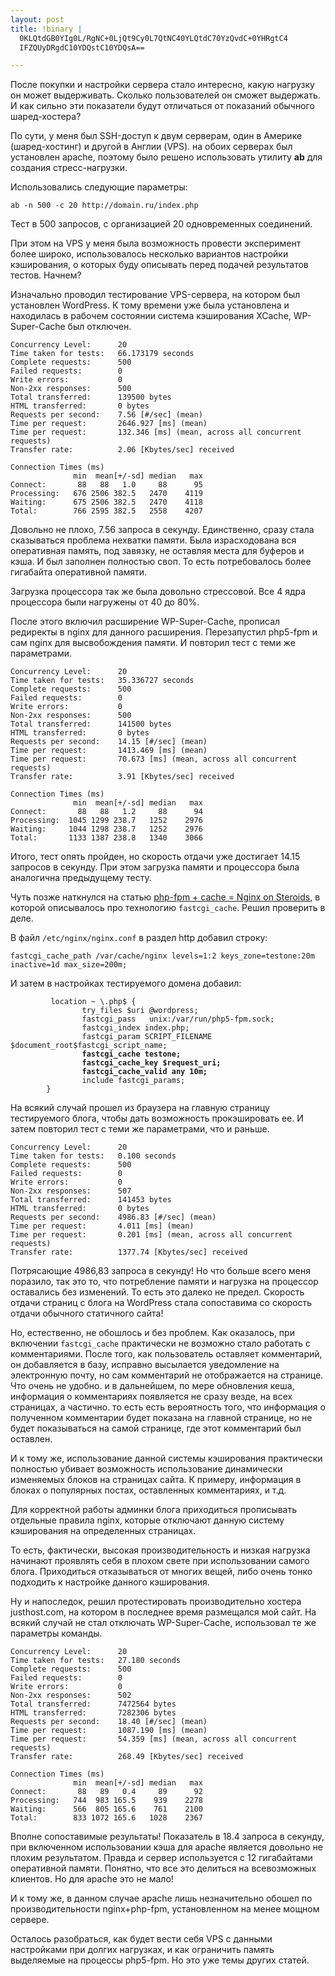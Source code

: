 ```yaml
--- 
layout: post
title: !binary |
  0KLQtdGB0YIg0L/RgNC+0LjQt9Cy0L7QtNC40YLQtdC70YzQvdC+0YHRgtC4
  IFZQUyDRgdC10YDQstC10YDQsA==

---
```

После покупки и настройки сервера стало интересно, какую нагрузку он может выдерживать. Сколько пользователей он сможет выдержать. И как сильно эти показатели будут отличаться от показаний обычного шаред-хостера?

По сути, у меня был SSH-доступ к двум серверам, один в Америке (шаред-хостинг) и другой в Англии (VPS). на обоих серверах был установлен apache, поэтому было решено использовать утилиту <strong>ab</strong> для создания стресс-нагрузки.

Использовались следующие параметры:

    ab -n 500 -c 20 http://domain.ru/index.php

Тест в 500 запросов, с организацией 20 одновременных соединений.

При этом на VPS у меня была возможность провести эксперимент более широко, использовалось несколько вариантов настройки кэширования, о которых буду описывать перед подачей результатов тестов. Начнем?

Изначально проводил тестирование VPS-сервера, на котором был установлен WordPress. К тому времени уже была установлена и находилась в рабочем состоянии система кэширования XCache, WP-Super-Cache был отключен.

    Concurrency Level:      20
    Time taken for tests:   66.173179 seconds
    Complete requests:      500
    Failed requests:        0
    Write errors:           0
    Non-2xx responses:      500
    Total transferred:      139500 bytes
    HTML transferred:       0 bytes
    Requests per second:    7.56 [#/sec] (mean)
    Time per request:       2646.927 [ms] (mean)
    Time per request:       132.346 [ms] (mean, across all concurrent requests)
    Transfer rate:          2.06 [Kbytes/sec] received

    Connection Times (ms)
                  min  mean[+/-sd] median   max
    Connect:       88   88   1.0     88      95
    Processing:   676 2506 382.5   2470    4119
    Waiting:      675 2506 382.5   2470    4118
    Total:        766 2595 382.5   2558    4207

Довольно не плохо, 7.56 запроса в секунду. Единственно, сразу стала сказываться проблема нехватки памяти. Была израсходована вся оперативная память, под завязку, не оставляя места для буферов и кэша. И был заполнен полностью своп. То есть потребовалось более гигабайта оперативной памяти.

Загрузка процессора так же была довольно стрессовой. Все 4 ядра процессора были нагружены от 40 до 80%.

После этого включил расширение WP-Super-Cache, прописал редиректы в nginx для данного расширения. Перезапустил php5-fpm и сам nginx для высвобождения памяти. И повторил тест с теми же параметрами.

    Concurrency Level:      20
    Time taken for tests:   35.336727 seconds
    Complete requests:      500
    Failed requests:        0
    Write errors:           0
    Non-2xx responses:      500
    Total transferred:      141500 bytes
    HTML transferred:       0 bytes
    Requests per second:    14.15 [#/sec] (mean)
    Time per request:       1413.469 [ms] (mean)
    Time per request:       70.673 [ms] (mean, across all concurrent requests)
    Transfer rate:          3.91 [Kbytes/sec] received

    Connection Times (ms)
                  min  mean[+/-sd] median   max
    Connect:       88   88   1.2     88      94
    Processing:  1045 1299 238.7   1252    2976
    Waiting:     1044 1298 238.7   1252    2976
    Total:       1133 1387 238.8   1340    3066

Итого, тест опять пройден, но скорость отдачи уже достигает 14.15 запросов в секунду. При этом загрузка памяти и процессора была аналогична предыдущему тесту.

Чуть позже наткнулся на статью <a href="http://zenginx.com/2010/05/17/php-fpm-cache-nginx-on-steroids/" rel="nofollow">php-fpm + cache = Nginx on Steroids</a>, в которой описывалось про технологию `fastcgi_cache`. Решил проверить в деле.

В файл `/etc/nginx/nginx.conf` в раздел http добавил строку:

    fastcgi_cache_path /var/cache/nginx levels=1:2 keys_zone=testone:20m inactive=1d max_size=200m;

И затем в настройках тестируемого домена добавил:

<pre><code>         location ~ \.php$ &#123;
                try_files $uri @wordpress;
                fastcgi_pass   unix:/var/run/php5-fpm.sock;
                fastcgi_index index.php;
                fastcgi_param SCRIPT_FILENAME $document_root$fastcgi_script_name;
<strong>                fastcgi_cache testone;
                fastcgi_cache_key $request_uri;
                fastcgi_cache_valid any 10m;</strong>
                include fastcgi_params;
        }</code></pre>

На всякий случай прошел из браузера на главную страницу тестируемого блога, чтобы дать возможность прокэшировать ее. И затем повторил тест с теми же параметрами, что и раньше.

    Concurrency Level:      20
    Time taken for tests:   0.100 seconds
    Complete requests:      500
    Failed requests:        0
    Write errors:           0
    Non-2xx responses:      507
    Total transferred:      141453 bytes
    HTML transferred:       0 bytes
    Requests per second:    4986.83 [#/sec] (mean)
    Time per request:       4.011 [ms] (mean)
    Time per request:       0.201 [ms] (mean, across all concurrent requests)
    Transfer rate:          1377.74 [Kbytes/sec] received

Потрясающие 4986,83 запроса в секунду! Но что больше всего меня поразило, так это то, что потребление памяти и нагрузка на процессор оставались без изменений. То есть это далеко не предел. Скорость отдачи страниц с блога на WordPress стала сопоставима со скорость отдачи обычного статичного сайта!

Но, естественно, не обошлось и без проблем. Как оказалось, при включении `fastcgi_cache` практически не возможно стало работать с комментариями. После того, как пользователь оставляет комментарий, он добавляется в базу, исправно высылается уведомление на электронную почту, но сам комментарий не отображается на странице. Что очень не удобно. и в дальнейшем, по мере обновления кеша, информация о комментариях появляется не сразу везде, на всех страницах, а частично. то есть есть вероятность того, что информация о полученном комментарии будет показана на главной странице, но не будет показываться на самой странице, где этот комментарий был оставлен.

И к тому же, использование данной системы кэширования практически полностью убивает возможность использование динамически изменяемых блоков на страницах сайта. К примеру, информация в блоках о популярных постах, оставленных комментариях, и т.д.

Для корректной работы админки блога приходиться прописывать отдельные правила nginx, которые отключают данную систему кэширования на определенных страницах.

То есть, фактически, высокая производительность и низкая нагрузка начинают проявлять себя в плохом свете при использовании самого блога. Приходиться отказываться от многих вещей, либо очень тонко подходить к настройке данного кэширования.

Ну и напоследок, решил протестировать производительно хостера justhost.com, на котором в последнее время размещался мой сайт. На всякий случай не стал отключать WP-Super-Cache, использовал те же параметры команды.

    Concurrency Level:      20
    Time taken for tests:   27.180 seconds
    Complete requests:      500
    Failed requests:        0
    Write errors:           0
    Non-2xx responses:      502
    Total transferred:      7472564 bytes
    HTML transferred:       7282306 bytes
    Requests per second:    18.40 [#/sec] (mean)
    Time per request:       1087.190 [ms] (mean)
    Time per request:       54.359 [ms] (mean, across all concurrent requests)
    Transfer rate:          268.49 [Kbytes/sec] received

    Connection Times (ms)
                  min  mean[+/-sd] median   max
    Connect:       88   89   0.4     89      92
    Processing:   744  983 165.5    939    2278
    Waiting:      566  805 165.6    761    2100
    Total:        833 1072 165.6   1028    2367

Вполне сопоставимые результаты! Показатель в 18.4 запроса в секунду, при включенном использовании кэша для apache является довольно не плохим результатом. Правда и сервер используется с 12 гигабайтами оперативной памяти. Понятно, что все это делиться на всевозможных клиентов. Но для apache это не мало!

И к тому же, в данном случае apache лишь незначительно обошел по производительности nginx+php-fpm, установленном на менее мощном сервере.

Осталось разобраться, как будет вести себя VPS с данными настройками при долгих нагрузках, и как ограничить память выделяемые на процессы php5-fpm. Но это уже темы других статей.
